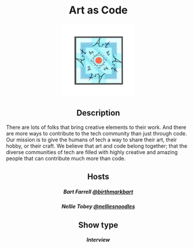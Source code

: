 
<h1 align="center"> Art as Code </h1>

<p align="center">
 <img src="https://github.com/cncf/cloudnativetv/blob/main/shows/AAC_LOGO.png" alt="art as code logo" width="200px" height="200px"/>
  </p>
  
<h2 align="center"> Description</h2>

There are lots of folks that bring creative elements to their work.
And there are more ways to contribute to the tech community than just through code.
Our mission is to give the humans of tech a way to share their art, their hobby, or their craft.
We believe that art and code belong together; that the diverse communities of tech are filled with highly
creative and amazing people that can contribute much more than code. 

<h2 align="center"> Hosts </h2>

<h5 align="center"> Bart Farrell <a href="https://twitter.com/birthmarkbart">@birthmarkbart</a> </h5>
<h5 align="center"> Nellie Tobey <a href="https://twitter.com/nelliesnoodles">@nelliesnoodles</a> </h5>

<h2 align="center"> Show type </h2>

<h5 align="center"> Interview </h5>

